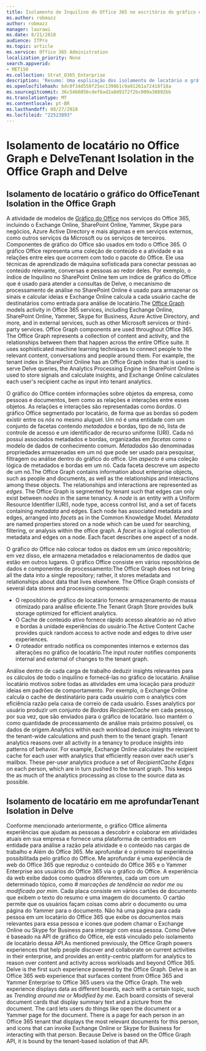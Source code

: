 ```yaml
---
title: Isolamento de Inquilino do Office 365 no escritório do gráfico e me aprofundar
ms.author: robmazz
author: robmazz
manager: laurawi
ms.date: 8/21/2018
audience: ITPro
ms.topic: article
ms.service: Office 365 Administration
localization_priority: None
search.appverid:
- MET150
ms.collection: Strat_O365_Enterprise
description: 'Resumo: Uma explicação dos isolamento de locatário o gráfico do Office e em Delve.'
ms.openlocfilehash: bdc0f34d558f25ec139861c9a91261a72418f18a
ms.sourcegitcommit: 36c5466056cdef6ad2a8d9372f2bc009a30892bb
ms.translationtype: MT
ms.contentlocale: pt-BR
ms.lasthandoff: 08/27/2018
ms.locfileid: "22523893"
---
```

# <a name="tenant-isolation-in-the-office-graph-and-delve"></a><span data-ttu-id="14cd4-103">Isolamento de locatário no Office Graph e Delve</span><span class="sxs-lookup"><span data-stu-id="14cd4-103">Tenant Isolation in the Office Graph and Delve</span></span>

## <a name="tenant-isolation-in-the-office-graph"></a><span data-ttu-id="14cd4-104">Isolamento de locatário o gráfico do Office</span><span class="sxs-lookup"><span data-stu-id="14cd4-104">Tenant Isolation in the Office Graph</span></span>
<span data-ttu-id="14cd4-p101">A atividade de modelos de [Gráfico do Office](https://dev.office.com/officegraph) nos serviços do Office 365, incluindo o Exchange Online, SharePoint Online, Yammer, Skype para negócios, Azure Active Directory e mais algumas e em serviços externos, como outros serviços da Microsoft ou os serviços de terceiros. Componentes de gráfico do Office são usados em todo o Office 365. O gráfico Office representa uma coleção de conteúdo e a atividade e as relações entre eles que ocorrem com todo o pacote do Office. Ele usa técnicas de aprendizado de máquina sofisticada para conectar pessoas ao conteúdo relevante, conversas e pessoas ao redor deles. Por exemplo, o índice de Inquilino no SharePoint Online tem um índice de gráfico do Office que é usado para atender a consultas de Delve, o mecanismo de processamento de análise no SharePoint Online é usado para armazenar os sinais e calcular ideias e Exchange Online calcula a cada usuário cache de destinatários como entrada para análise de locatário.</span><span class="sxs-lookup"><span data-stu-id="14cd4-p101">The [Office Graph](https://dev.office.com/officegraph) models activity in Office 365 services, including Exchange Online, SharePoint Online, Yammer, Skype for Business, Azure Active Directory, and more, and in external services, such as other Microsoft services or third-party services. Office Graph components are used throughout Office 365. The Office Graph represents a collection of content and activity, and the relationships between them that happen across the entire Office suite. It uses sophisticated machine learning techniques to connect people to the relevant content, conversations and people around them. For example, the tenant index in SharePoint Online has an Office Graph index that is used to serve Delve queries, the Analytics Processing Engine in SharePoint Online is used to store signals and calculate insights, and Exchange Online calculates each user's recipient cache as input into tenant analytics.</span></span>

<span data-ttu-id="14cd4-p102">O gráfico do Office contém informações sobre objetos da empresa, como pessoas e documentos, bem como as relações e interações entre esses objetos. As relações e interações são representadas como *bordas*. O gráfico Office segmentado por locatário, de forma que as bordas só podem existir entre os *nós* no mesmo aluguel. Um *nó* é uma entidade com um conjunto de facetas contendo *metadados* e bordas, tipo de nó, lista de controle de acesso e um identificador de recurso uniforme (URI). Cada nó possui associados metadados e bordas, organizadas em *facetas* como o modelo de dados de conhecimento comum. *Metadados* são denominadas propriedades armazenadas em um nó que pode ser usado para pesquisar, filtragem ou análise dentro do gráfico do office. Um *aspecto* é uma coleção lógica de metadados e bordas em um nó. Cada faceta descreve um aspecto de um nó.</span><span class="sxs-lookup"><span data-stu-id="14cd4-p102">The Office Graph contains information about enterprise objects, such as people and documents, as well as the relationships and interactions among these objects. The relationships and interactions are represented as *edges*. The Office Graph is segmented by tenant such that edges can only exist between *nodes* in the same tenancy. A *node* is an entity with a Uniform Resource Identifier (URI), node type, access control list, and a set of facets containing *metadata* and edges. Each node has associated metadata and edges, arranged into *facets* as in the Common Knowledge Model. *Metadata* are named properties stored on a node which can be used for searching, filtering, or analysis within the office graph. A *facet* is a logical collection of metadata and edges on a node. Each facet describes one aspect of a node.</span></span> 

<span data-ttu-id="14cd4-p103">O gráfico do Office não colocar todos os dados em um único repositório; em vez disso, ele armazena metadados e relacionamentos de dados que estão em outros lugares. O gráfico Office consiste em vários repositórios de dados e componentes de processamento:</span><span class="sxs-lookup"><span data-stu-id="14cd4-p103">The Office Graph does not bring all the data into a single repository; rather, it stores metadata and relationships about data that lives elsewhere. The Office Graph consists of several data stores and processing components:</span></span>
- <span data-ttu-id="14cd4-120">O repositório de gráfico de locatário fornece armazenamento de massa otimizado para análise eficiente.</span><span class="sxs-lookup"><span data-stu-id="14cd4-120">The Tenant Graph Store provides bulk storage optimized for efficient analytics.</span></span>
- <span data-ttu-id="14cd4-121">O Cache de conteúdo ativo fornece rápido acesso aleatório ao nó ativo e bordas à unidade experiências do usuário.</span><span class="sxs-lookup"><span data-stu-id="14cd4-121">The Active Content Cache provides quick random access to active node and edges to drive user experiences.</span></span>
- <span data-ttu-id="14cd4-122">O roteador entrado notifica os componentes internos e externos das alterações no gráfico de locatário.</span><span class="sxs-lookup"><span data-stu-id="14cd4-122">The input router notifies components internal and external of changes to the tenant graph.</span></span>

<span data-ttu-id="14cd4-p104">Análise dentro de cada carga de trabalho deduzir insights relevantes para os cálculos de todo o inquilino e fornecê-las no gráfico de locatário. Análise locatário motivos sobre todas as atividades em uma locação para produzir ideias em padrões de comportamento. Por exemplo, o Exchange Online calcula o cache de destinatário para cada usuário com o analytics com eficiência razão pela caixa de correio de cada usuário. Esses analytics por usuário produzir um conjunto de *Bordas RecipientCache* em cada pessoa, por sua vez, que são enviados para o gráfico de locatário. Isso mantém o como quantidade de processamento de análise mais próximo possível, os dados de origem.</span><span class="sxs-lookup"><span data-stu-id="14cd4-p104">Analytics within each workload deduce insights relevant to the tenant-wide calculations and push them to the tenant graph. Tenant analytics reasons over all activity in a tenancy to produce insights into patterns of behavior. For example, Exchange Online calculates the recipient cache for each user with analytics that efficiently reason over each user's mailbox. These per-user analytics produce a set of *RecipientCache Edges* on each person, which are in turn pushed to the tenant graph. This keeps the as much of the analytics processing as close to the source data as possible.</span></span>

## <a name="tenant-isolation-in-delve"></a><span data-ttu-id="14cd4-128">Isolamento de locatário em me aprofundar</span><span class="sxs-lookup"><span data-stu-id="14cd4-128">Tenant Isolation in Delve</span></span>
<span data-ttu-id="14cd4-p105">Conforme mencionado anteriormente, o gráfico Office alimenta experiências que ajudam as pessoas a descobrir e colaborar em atividades atuais em sua empresa e fornece uma plataforma de centrados em entidade para análise a razão pela atividade e o conteúdo nas cargas de trabalho e Além do Office 365. Me aprofundar é o primeiro tal experiência possibilitada pelo gráfico do Office. Me aprofundar é uma experiência de web do Office 365 que reproduz o conteúdo do Office 365 e o Yammer Enterprise aos usuários do Office 365 via o gráfico do Office. A experiência da web exibe dados como quadros diferentes, cada um com um determinado tópico, como *# marcações de tendência ao redor me* ou *modificado por mim*. Cada placa consiste em vários cartões de documento que exibem o texto do resumo e uma imagem do documento. O cartão permite que os usuários façam coisas como abrir o documento ou uma página do Yammer para o documento. Não há uma página para cada pessoa em um locatário do Office 365 que exibe os documentos mais relevantes para essa pessoa e ícones que podem chamar o Exchange Online ou Skype for Business para interagir com essa pessoa. Como Delve é baseado na API de gráfico do Office, ele está vinculado pelo isolamento de locatário dessa API.</span><span class="sxs-lookup"><span data-stu-id="14cd4-p105">As mentioned previously, the Office Graph powers experiences that help people discover and collaborate on current activities in their enterprise, and provides an entity-centric platform for analytics to reason over content and activity across workloads and beyond Office 365. Delve is the first such experience powered by the Office Graph. Delve is an Office 365 web experience that surfaces content from Office 365 and Yammer Enterprise to Office 365 users via the Office Graph. The web experience displays data as different boards, each with a certain topic, such as *Trending around me* or *Modified by me*. Each board consists of several document cards that display summary text and a picture from the document. The card lets users do things like open the document or a Yammer page for the document. There is a page for each person in an Office 365 tenant that displays the most relevant documents for this person, and icons that can invoke Exchange Online or Skype for Business for interacting with that person. Because Delve is based on the Office Graph API, it is bound by the tenant-based isolation of that API.</span></span>